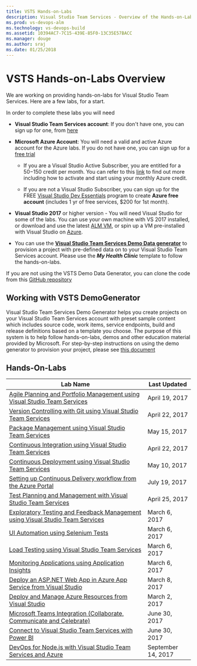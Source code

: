```yaml
---
title: VSTS Hands-on-Labs
description: Visual Studio Team Services - Overview of the Hands-on-Labs
ms.prod: vs-devops-alm
ms.technology: vs-devops-build
ms.assetid: 10394AC7-7C15-439E-85F0-13C35E57BACC 
ms.manager: douge
ms.author: sraj 
ms.date: 01/25/2018
---
```


#  VSTS Hands-on-Labs Overview

We are working on providing hands-on-labs for Visual Studio Team Services. Here are a few labs, for a start.

In order to complete these labs you will need

- **Visual Studio Team Services account**: If you don't have one, you can sign up for one, from <a href="https://www.visualstudio.com/">here</a>

- **Microsoft Azure Account**: You will need a valid and active Azure account for the Azure labs. If you do not have one, you can sign up for a [free trial ](https://azure.microsoft.com/en-us/free/)

    - If you are a Visual Studio Active Subscriber, you are entitled for a $50-$150 credit per month. You can refer to this [link](https://azure.microsoft.com/en-us/pricing/member-offers/msdn-benefits-details/) to find out more including how to activate and start using your monthly Azure credit.

    - If you are not a Visual Studio Subscriber, you can sign up for the FREE [Visual Studio Dev Essentials](https://www.visualstudio.com/dev-essentials/) program to create **Azure free account** (includes 1 yr of free services, $200 for 1st month).

- **Visual Studio 2017** or higher version - You will need Visual Studio for some of the labs. You can use your own machine with VS 2017 installed, or download and use the latest [ALM VM](../tfs/readme.md),  or spin up a VM pre-installed with Visual Studio on [Azure](https://portal.azure.com).

- You can use the **[Visual Studio Team Services Demo Data generator](https://vstsdemogenerator.azurewebsites.net)** to provision a project with pre-defined data on to your Visual Studio Team Services account. Please use the ***My Health Clinic*** template to follow the hands-on-labs.

If you are not using the VSTS Demo Data Generator, you can clone the code from this [GitHub repository](https://github.com/Microsoft/myhealthclinic2017)

## Working with VSTS DemoGenerator

Visual Studio Team Services Demo Generator helps you create projects on your Visual Studio Team Services account with preset sample content which includes source code, work items, service endpoints, build and release definitions based on a template you choose. The purpose of this system is to help follow hands-on-labs, demos and other education material provided by Microsoft. For step-by-step instructions on using the demo generator to provision your project, please see [this document](VSTSDemoGenerator/readme.md)

## Hands-On-Labs

<table width="100%">
   <thead>
      <tr>
         <th width="75%"><b>Lab Name</b></th>
         <th><b>Last Updated</b></th>
      </tr>
   </thead>
   <tr>
      <td><a href="agile/readme.md">Agile Planning and Portfolio Management using Visual Studio Team Services</a></td>
      <td>April 19, 2017</td>
   </tr>
   <tr>
      <td><a href="git/readme.md">Version Controlling with Git using Visual Studio Team Services</a></td>
      <td>April 22, 2017</td>
   </tr>
   <tr>
      <td><a href="packagemanagement/readme.md">Package Management using Visual Studio Team Services</a></td>
      <td>May 15, 2017</td>
   </tr>
   <tr>
      <td><a href="continuousintegration/readme.md">Continuous Integration using Visual Studio Team Services</a></td>
      <td>April 22, 2017</td>
   </tr>
   <tr>
      <td><a href="continuousdeployment/readme.md">Continuous Deployment using Visual Studio Team Services</a></td>
      <td>May 10, 2017</td>
   </tr>
   <tr>
      <td><a href="azurecd/readme.md">Setting up Continuous Delivery workflow from the Azure Portal</a></td>
      <td>July 19, 2017</td>
   </tr>
   <tr>
      <td><a href="testmanagement/readme.md">Test Planning and Management with Visual Studio Team Services</a></td>
      <td>April 25, 2017</td>
   </tr>
   <tr>
      <td><a href="exploratorytesting/readme.md">Exploratory Testing and Feedback Management using Visual Studio Team Services</a></td>
      <td>March 6, 2017</td>
   </tr>
   <tr>
      <td><a href="selenium/readme.md">UI Automation using Selenium Tests</a></td>
      <td>March 6, 2017</td>
   </tr>
   <tr>
      <td><a href="load/readme.md">Load Testing using Visual Studio Team Services</a></td>
      <td>March 6, 2017</td>
   </tr>
   <tr>
      <td><a href="monitor/readme.md">Monitoring Applications using Application Insights</a></td>
      <td>March 6, 2017</td>
   </tr>
   <tr>
      <td><a href="appservice/readme.md">Deploy an ASP.NET Web App in Azure App Service from Visual Studio</a></td>
      <td>March 8, 2017</td>
   </tr>
   <tr>
      <td><a href="azureresource/readme.md">Deploy and Manage Azure Resources from Visual Studio</a></td>
      <td>March 2, 2017</td>
   </tr>
   <tr>
      <td><a href="teams/readme.md">Microsoft Teams Integration (Collaborate, Communicate and Celebrate)</a></td>
      <td>June 30, 2017</td>
   </tr>
   <tr>
      <td><a href="powerbi/readme.md">Connect to Visual Studio Team Services with Power BI</a></td>
      <td>June 30, 2017</td>
   </tr>
   <tr>
      <td><a href="nodejs/readme.md">DevOps for Node.js with Visual Studio Team Services and Azure</a></td>
      <td>September 14, 2017</td>
   </tr>
</table>
